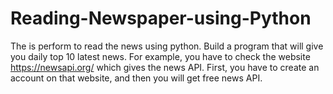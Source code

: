 # Reading-Newspaper-using-Python
The is perform to read the news using python. Build a program that will give you daily top 10 latest news. For example, you have to check the website  https://newsapi.org/ which gives the news API. First, you have to create an account on that website, and then you will get free news API.
